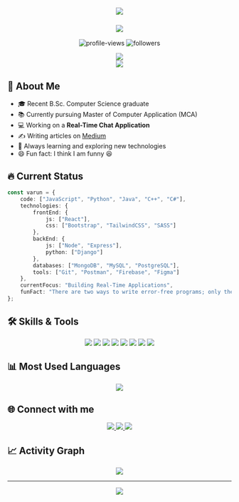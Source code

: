 <h1 align="center">
  <img src="https://readme-typing-svg.herokuapp.com/?lines=Hello,+There!+👋;This+is+VARUN+VANGARI....;Nice+to+meet+you!&center=true&size=30">
</h1>

<h3 align="center">
  <img src="https://readme-typing-svg.herokuapp.com/?lines=Full+Stack+Developer;Computer+Science+Graduate;Always+learning+new+things&center=true&size=20">
</h3>

<p align="center">
  <img src="https://komarev.com/ghpvc/?username=varunvangari&label=Profile%20views&color=0e75b6&style=flat" alt="profile-views" />
  <img src="https://img.shields.io/github/followers/varunvangari?label=Followers&style=social" alt="followers" />
</p>

<div align="center">
  <img src="https://github-readme-stats.vercel.app/api?username=varunvangari&show_icons=true&theme=radical" />
</div>

<div align="center">
  <img src="https://github-readme-streak-stats.herokuapp.com/?user=varunvangari&theme=radical" />
</div>

## 🚀 About Me
- 🎓 Recent B.Sc. Computer Science graduate
- 📚 Currently pursuing Master of Computer Application (MCA)
- 💻 Working on a **Real-Time Chat Application**
- ✍️ Writing articles on [Medium](your-medium-link)
- 🌱 Always learning and exploring new technologies
- 😄 Fun fact: I think I am funny 😆

## 🔥 Current Status
```typescript
const varun = {
    code: ["JavaScript", "Python", "Java", "C++", "C#"],
    technologies: {
        frontEnd: {
            js: ["React"],
            css: ["Bootstrap", "TailwindCSS", "SASS"]
        },
        backEnd: {
            js: ["Node", "Express"],
            python: ["Django"]
        },
        databases: ["MongoDB", "MySQL", "PostgreSQL"],
        tools: ["Git", "Postman", "Firebase", "Figma"]
    },
    currentFocus: "Building Real-Time Applications",
    funFact: "There are two ways to write error-free programs; only the third one works"
};
```

## 🛠️ Skills & Tools
<p align="center">
  <img src="https://img.shields.io/badge/React-20232A?style=for-the-badge&logo=react&logoColor=61DAFB" />
  <img src="https://img.shields.io/badge/Tailwind_CSS-38B2AC?style=for-the-badge&logo=tailwind-css&logoColor=white" />
  <img src="https://img.shields.io/badge/Node.js-43853D?style=for-the-badge&logo=node.js&logoColor=white" />
  <img src="https://img.shields.io/badge/JavaScript-F7DF1E?style=for-the-badge&logo=javascript&logoColor=black" />
  <img src="https://img.shields.io/badge/Python-14354C?style=for-the-badge&logo=python&logoColor=white" />
  <img src="https://img.shields.io/badge/Java-ED8B00?style=for-the-badge&logo=java&logoColor=white" />
  <img src="https://img.shields.io/badge/MongoDB-4EA94B?style=for-the-badge&logo=mongodb&logoColor=white" />
  <img src="https://img.shields.io/badge/Firebase-039BE5?style=for-the-badge&logo=Firebase&logoColor=white" />
</p>

## 📊 Most Used Languages
<div align="center">
  <img src="https://github-readme-stats.vercel.app/api/top-langs/?username=varunvangari&theme=radical&layout=compact" />
</div>

## 🌐 Connect with me
<p align="center">
  <a href="https://linkedin.com/in/varun-vangari" target="_blank">
    <img src="https://img.shields.io/badge/LinkedIn-0077B5?style=for-the-badge&logo=linkedin&logoColor=white" />
  </a>
  <a href="mailto:varunvangari29@gmail.com">
    <img src="https://img.shields.io/badge/Gmail-D14836?style=for-the-badge&logo=gmail&logoColor=white" />
  </a>
  <a href="your-medium-link">
    <img src="https://img.shields.io/badge/Medium-12100E?style=for-the-badge&logo=medium&logoColor=white" />
  </a>
</p>

## 📈 Activity Graph
<div align="center">
  <img src="https://activity-graph.herokuapp.com/graph?username=varunvangari&theme=radical" />
</div>

---

<div align="center">
  <img src="https://readme-typing-svg.herokuapp.com/?lines=Thanks+for+visiting!+✌️;Message+me+on+LinkedIn!;I'm+always+happy+to+connect!&center=true&size=20">
</div>
